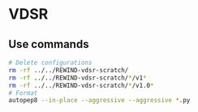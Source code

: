 # VDSR

## Use commands

```bash
# Delete configurations
rm -rf ../../REWIND-vdsr-scratch/
rm -rf ../../REWIND-vdsr-scratch/*/v1*
rm -rf ../../REWIND-vdsr-scratch/*/v1.0*
# Format
autopep8 --in-place --aggressive --aggressive *.py
```